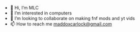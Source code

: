 - 👋 Hi, I’m MLC
- 👀 I’m interested in computers
- 💞️ I’m looking to collaborate on making fnf mods and yt vids
- 📫 How to reach me maddoxcarlock@gmail.com

<!---
DrMaddMan/DrMaddMan is a ✨ special ✨ repository because its `README.md` (this file) appears on your GitHub profile.
You can click the Preview link to take a look at your changes.
--->
